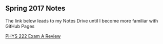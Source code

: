 ## Spring 2017 Notes

The link below leads to my Notes Drive until I become more familiar with GitHub Pages


[PHYS 222 Exam A Review](PHYS222_ExamA.pdf)
